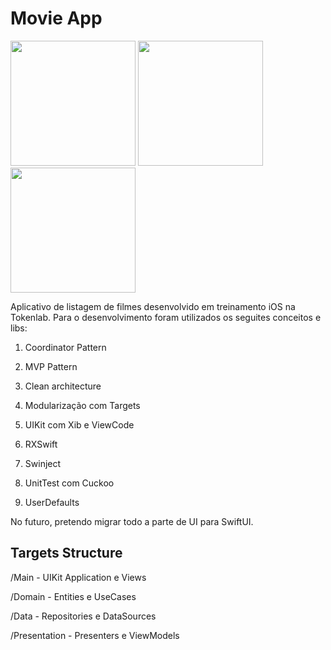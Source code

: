 
# Movie App

  

<p float="left">
<img src="https://user-images.githubusercontent.com/68345989/201182517-64de6a38-d903-43e4-b958-41ae69aace42.png" width="200"/>
<img src="https://user-images.githubusercontent.com/68345989/201182510-570b0c5b-b757-4c0f-8406-3d318d17525a.png" width="200"/>
<img src="https://user-images.githubusercontent.com/68345989/201182497-431643de-05fc-40da-9b13-5a6976ac7bcc.png" width="200"/>
</p>
 
Aplicativo de listagem de filmes desenvolvido em treinamento iOS na Tokenlab. Para o desenvolvimento foram utilizados os seguites conceitos e libs:

  

1. Coordinator Pattern

2. MVP Pattern

3.  Clean architecture

4. Modularização com Targets

5. UIKit com Xib e ViewCode

6. RXSwift

7. Swinject

8. UnitTest com Cuckoo

9. UserDefaults

  

No futuro, pretendo migrar todo a parte de UI para SwiftUI.

  

## Targets Structure

/Main - UIKit Application e Views

/Domain - Entities e UseCases

/Data - Repositories e DataSources

/Presentation - Presenters e ViewModels
